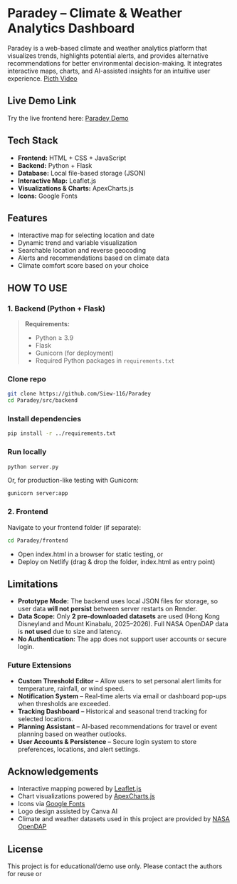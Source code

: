 # Paradey – Climate & Weather Analytics Dashboard
Paradey is a web-based climate and weather analytics platform that visualizes trends, highlights potential alerts, and provides alternative recommendations for better environmental decision-making. It integrates interactive maps, charts, and AI-assisted insights for an intuitive user experience.
[Picth Video](https://youtu.be/ouacESCvwhc?si=OEjCIYsBpNxz-fHy)

## Live Demo Link
Try the live frontend here: [Paradey Demo](https://paradey.netlify.app/)

## Tech Stack
- **Frontend:** HTML + CSS + JavaScript  
- **Backend:** Python + Flask  
- **Database:** Local file-based storage (JSON)  
- **Interactive Map:** Leaflet.js  
- **Visualizations & Charts:** ApexCharts.js  
- **Icons:** Google Fonts  

## Features
- Interactive map for selecting location and date  
- Dynamic trend and variable visualization  
- Searchable location and reverse geocoding  
- Alerts and recommendations based on climate data  
- Climate comfort score based on your choice

## HOW TO USE
### 1. Backend (Python + Flask)
> **Requirements:**  
> - Python ≥ 3.9  
> - Flask  
> - Gunicorn (for deployment)  
> - Required Python packages in `requirements.txt`

### Clone repo
```bash
git clone https://github.com/Siew-116/Paradey
cd Paradey/src/backend
```

### Install dependencies
```bash
pip install -r ../requirements.txt
```

### Run locally
```bash
python server.py
```

Or, for production-like testing with Gunicorn:
```bash
gunicorn server:app
```

### 2. Frontend
Navigate to your frontend folder (if separate):
```bash
cd Paradey/frontend
```
- Open index.html in a browser for static testing, or
- Deploy on Netlify (drag & drop the folder, index.html as entry point)

## Limitations
- **Prototype Mode:** The backend uses local JSON files for storage, so user data **will not persist** between server restarts on Render.  
- **Data Scope:** Only **2 pre-downloaded datasets** are used (Hong Kong Disneyland and Mount Kinabalu, 2025–2026). Full NASA OpenDAP data is **not used** due to size and latency.  
- **No Authentication:** The app does not support user accounts or secure login.  

### Future Extensions
- **Custom Threshold Editor** – Allow users to set personal alert limits for temperature, rainfall, or wind speed.  
- **Notification System** – Real-time alerts via email or dashboard pop-ups when thresholds are exceeded.  
- **Tracking Dashboard** – Historical and seasonal trend tracking for selected locations.  
- **Planning Assistant** – AI-based recommendations for travel or event planning based on weather outlooks.  
- **User Accounts & Persistence** – Secure login system to store preferences, locations, and alert settings.

## Acknowledgements
- Interactive mapping powered by [Leaflet.js](https://leafletjs.com/)  
- Chart visualizations powered by [ApexCharts.js](https://apexcharts.com/)  
- Icons via [Google Fonts](https://fonts.google.com/)  
- Logo design assisted by Canva AI  
- Climate and weather datasets used in this project are provided by [NASA OpenDAP](https://opendap.org/)

## License
This project is for educational/demo use only. Please contact the authors for reuse or
